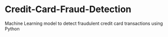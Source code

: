 # Credit-Card-Fraud-Detection
Machine Learning model to detect fraudulent credit card transactions using Python
